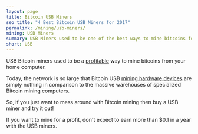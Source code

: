 ```yaml
---
layout: page
title: Bitcoin USB Miners
seo_title: "4 Best Bitcoin USB Miners for 2017"
permalink: /mining/usb-miners/
mining: USB Miners
summary: USB Miners used to be one of the best ways to mine bitcoins for a profit, but now offer such little hash power that they are pretty much just toys that can be used to see how Bitcoin mining works. 
short: USB
---
```


USB Bitcoin miners used to be a [profitable](/mining/profitability/) way to mine bitcoins from your home computer. 

Today, the network is so large that Bitcoin USB [mining hardware devices](/mining/hardware/) are simply nothing in comparison to the massive warehouses of specialized Bitcoin mining computers. 

So, if you just want to mess around with Bitcoin mining then buy a USB miner and try it out! 

If you want to mine for a profit, don't expect to earn more than $0.1 in a year with the USB miners. 

